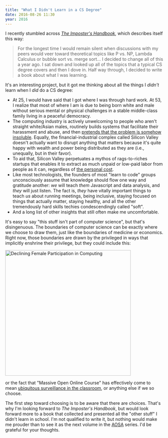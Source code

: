 ```yaml
---
title: "What I Didn't Learn in a CS Degree"
date: 2016-08-26 11:30
year: 2016
---
```


I recently stumbled across
<em><a href="https://bigmachine.io/products/the-imposters-handbook/">The Imposter's Handbook</a></em>,
which describes itself this way:

<blockquote>
For the longest time I would remain silent when discussions with
my peers would veer toward theoretical topics like P vs. NP,
Lambda Calculus or bubble sort vs. merge sort...  I decided to
change all of this a year ago. I sat down and looked up all of the
topics that a typical CS degree covers and then I dove in. Half
way through, I decided to write a book about what I was learning.
</blockquote>

It's an interesting project,
but it got me thinking about all the things I <em>didn't</em> learn
when I <em>did</em> do a CS degree:

<ul>
<li>
At 25,
I would have said that I got where I was through hard work.
At 53,
I realize that most of where I am is due to being born white and male
without serious mental or physical challenges
in a stable middle-class family
living in a peaceful democracy.
</li>
<li>
The computing industry is actively unwelcoming to people who aren't straight white/Asian males,
routinely builds systems that facilitate their harassment and abuse,
and then <a href="https://twitter.com/mhoye/status/763955787869753344">pretends that the problem is somehow insoluble</a>.
Equally,
the financial-industrial complex called Silicon Valley doesn't actually want to disrupt anything that matters
because it's quite happy with wealth and power being distributed as they are
(i.e., unequally, but in their favor).
</li>
<li>
To aid that,
Silicon Valley perpetuates a mythos of rags-to-riches startups
that enables it to extract as much unpaid or low-paid labor from people as it can,
regardless of <a href="{{'/2015/11/09/daddy-why-dont-you-ever-laugh/' | relative_url}}">the personal cost</a>.
</li>
<li>
Like most technologists,
the founders of most "learn to code" groups unconsciously assume that knowledge
should flow one way and gratitude another:
<em>we</em> will teach <em>them</em> Javascript and data analysis,
and <em>they</em> will just listen.
The fact is,
<em>they</em> have vitally important things to teach <em>us</em>
about running meetings, being inclusive, staying focused on things that actually matter,
staying healthy,
and all the other tremendously hard skills techies condescendingly called "soft".
</li>
<li>
And a long list of other insights that still often make me uncomfortable.
</li>
</ul>

It's easy to say "this stuff isn't part of computer science",
but that's disingenuous.
The boundaries of computer science can be exactly where we choose to draw them,
just like the boundaries of medicine or economics.
Right now,
those boundaries are drawn by the privileged in ways that implicitly enshrine their privilege,
but they could include this:

<a href="{{'/files/2016/08/women-in-cs.jpg' | relative_url}}"><img src="{{'/files/2016/08/women-in-cs.jpg' | relative_url}}" alt="Declining Female Participation in Computing" width="400px" /></a>

or the fact that "Massive Open Online Course" has effectively come to mean
<a href="{{'/2014/03/14/learning-at-scale/' | relative_url}}">ubiquitous surveillance in the classroom</a>,
or anything else if we so choose.

The first step toward choosing is to be aware that there are choices.
That's why I'm looking forward to <em>The Imposter's Handbook</em>,
but would look forward more to a book
that collected and presented all the "other stuff" I didn't learn in school.
I'm not qualified to write it,
but nothing would make me prouder than to see it as
the next volume in the <a href="http://aosabook.org/">AOSA</a> series.
I'd be grateful for your thoughts.

